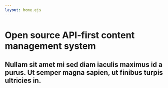 ```yaml
---
layout: home.ejs
---
```

# Open source API-first content management system
## Nullam sit amet mi sed diam iaculis maximus id a purus. Ut semper magna sapien, ut finibus turpis ultricies in.
